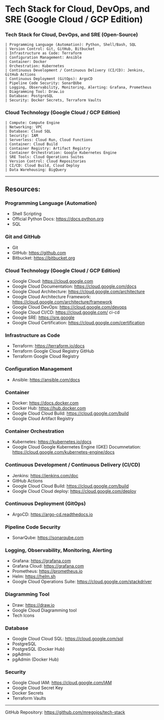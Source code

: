 # Tech Stack for Cloud, DevOps, and SRE (Google Cloud / GCP Edition)

### Tech Stack for Cloud, DevOps, and SRE (Open-Source)
    | Programming Language (Automation): Python, Shell/Bash, SQL
    | Version Control: Git, GitHub, Bitbucket
    | Infrastructure as Code: Terraform
    | Configuration Management: Ansible
    | Container: Docker
    | Orchestration: Kubernetes
    | Continuous Development / Continuous Delivery (CI/CD): Jenkins, GitHub Actions
    | Continuous Deployment (GitOps): ArgoCD
    | Pipeline Code Security: SonarQUbe
    | Logging, Observability, Monitoring, Alerting: Grafana, Prometheus
    | Diagramming Tool: Draw.io
    | Database: PostgreSQL
    | Security: Docker Secrets, Terraform Vaults
    
    
### Cloud Technology (Google Cloud / GCP Edition)
    | Compute: Compute Engine
    | Networking: VPC
    | Database: Cloud SQL
    | Security: IAM
    | Serverless: Cloud Run, Cloud Functions
    | Container: Cloud Build
    | Container Registry: Artifact Registry
    | Container Orchestration: Google Kubernetes Engine
    | SRE Tools: Cloud Operations Suites
    | Version Control: Cloud Repositories
    | CI/CD: Cloud Build, Cloud Deploy
    | Data Warehousing: BigQuery

---
## Resources:

### Programming Language (Automation)
* Shell Scripting
* Official Python Docs: https://docs.python.org
* SQL

### Git and GitHub
* Git
* GitHub: https://github.com
* Bitbucket: https://bitbucket.org

### Cloud Technology (Google Cloud / GCP Edition)

* Google Cloud: https://cloud.google.com
* Google Cloud Documentation: https://cloud.google.com/docs
* Google Cloud Architecture: https://cloud.google.com/architecture
* Google Cloud Architecture Framework: https://cloud.google.com/architecture/framework
* Google Cloud DevOps: https://cloud.google.com/devops
* Google Cloud CI/CD: https://cloud.google.com/ ci-cd
* Google SRE: https://sre.google
* Google Cloud Certification: https://cloud.google.com/certification

### Infrastructure as Code
* Terraform: https://terraform.io/docs
* Terraform Google Cloud Registry GitHub
* Terraform Google Cloud Registry

### Configuration Management
* Ansible: https://ansible.com/docs

### Container
* Docker: https://docs.docker.com
* Docker Hub: https://hub.docker.com
* Google Cloud Cloud Build: https://cloud.google.com/build
* Google Cloud Artifact Registry

### Container Orchestration
* Kubernetes: https://kubernetes.io/docs
* Google Cloud Google Kubernetes Engine (GKE) Documnetation: https://cloud.google.com/kubernetes-engine/docs

### Continuous Development / Continuous Delivery (CI/CD)
* Jenkins: https://jenkins.com/doc
* GitHub Actions
* Google Cloud Cloud Build: https://cloud.google.com/build
* Google Cloud Cloud deploy: https://cloud.google.com/deploy

### Continuous Deployment (GitOps)
* ArgoCD: https://argo-cd.readthedocs.io

### Pipeline Code Security
* SonarQube: https://sonarqube.com

### Logging, Observability, Monitoring, Alerting
* Grafana: https://grafana.com
* Grafana Cloud: https://grafana.com
* Prometheus: https://prometheus.io
* Helm: https://helm.sh
* Google Cloud Operations Suite: https://cloud.google.com/stackdriver

### Diagramming Tool
* Draw: https://draw.io
* Google Cloud Diagramming tool
* Tech Icons

### Database
* Google Cloud Cloud SQL: https://cloud.google.com/sql
* PostgreSQL
* PostgreSQL (Docker Hub)
* pgAdmin
* pgAdmin (Docker Hub)

### Security
* Google Cloud IAM: https://cloud.google.com/IAM
* Google Cloud Secret Key
* Docker Secrets
* Terraform Vaults
---

GitHub Repository: https://github.com/mregojos/tech-stack